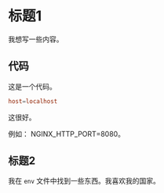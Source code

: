 # 标题1

我想写一些内容。

## 代码


这是一个代码。

```conf
host=localhost
```


这很好。

例如： NGINX_HTTP_PORT=8080。

## 标题2

我在 `env` 文件中找到一些东西。我喜欢我的国家。
